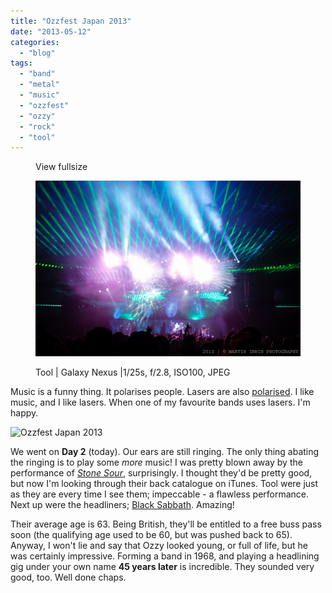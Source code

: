 ```yaml
---
title: "Ozzfest Japan 2013"
date: "2013-05-12"
categories: 
  - "blog"
tags: 
  - "band"
  - "metal"
  - "music"
  - "ozzfest"
  - "ozzy"
  - "rock"
  - "tool"
---
```


<figure>

View fullsize

![Tool | Galaxy Nexus |1/25s, f/2.8, ISO100, JPEG](/assets/images/e4bd8-toolrockinit.jpg)

<figcaption>



Tool | Galaxy Nexus |1/25s, f/2.8, ISO100, JPEG





</figcaption>



</figure>

Music is a funny thing. It polarises people. Lasers are also [polarised](http://en.wikipedia.org/wiki/Brewster's_angle). I like music, and I like lasers. When one of my favourite bands uses lasers. I'm happy.

![Ozzfest Japan 2013](/assets/images/546788_10151215525053138_1798839456_n.jpg "Ozzfest Japan 2013")

We went on **Day 2** (today). Our ears are still ringing. The only thing abating the ringing is to play some _more_ music! I was pretty blown away by the performance of [_Stone Sour_](http://en.wikipedia.org/wiki/Stone_Sour), surprisingly. I thought they'd be pretty good, but now I'm looking through their back catalogue on iTunes. Tool were just as they are every time I see them; impeccable - a flawless performance. Next up were the headliners; [Black Sabbath](http://en.wikipedia.org/wiki/Black_Sabbath). Amazing!

Their average age is 63. Being British, they'll be entitled to a free buss pass soon (the qualifying age used to be 60, but was pushed back to 65). Anyway, I won't lie and say that Ozzy looked young, or full of life, but he was certainly impressive. Forming a band in 1968, and playing a headlining gig under your own name **45 years later** is incredible. They sounded very good, too. Well done chaps.
